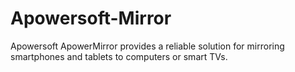 # Apowersoft-Mirror
Apowersoft ApowerMirror provides a reliable solution for mirroring smartphones and tablets to computers or smart TVs.
